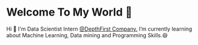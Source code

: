 <h1> Welcome To My World 🤔</h1>
Hi 👋 I'm Data Scientist Intern <a href='http://www.depthfirst.co.th/'>@DepthFirst Company.</a> I’m currently learning about Machine Learning, Data mining and Programming Skills.😄

<!--
**nonnsunset/nonnsunset** is a ✨ _special_ ✨ repository because its `README.md` (this file) appears on your GitHub profile.

Here are some ideas to get you started:

- 🔭 I’m currently working on ...
- 🌱 I’m currently learning ...
- 👯 I’m looking to collaborate on ...
- 🤔 I’m looking for help with ...
- 💬 Ask me about ...
- 📫 How to reach me: ...
- 😄 Pronouns: ...
- ⚡ Fun fact: ...
-->
